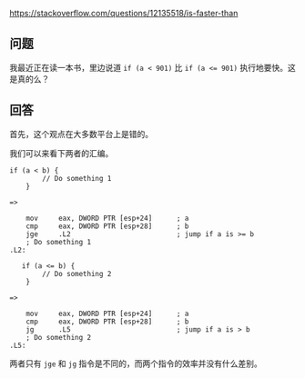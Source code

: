 <https://stackoverflow.com/questions/12135518/is-faster-than>

## 问题

我最近正在读一本书，里边说道 `if (a < 901)` 比 `if (a <= 901)` 执行地要快。这是真的么？

## 回答

首先，这个观点在大多数平台上是错的。

我们可以来看下两者的汇编。

```
if (a < b) {
        // Do something 1
    }
    
=>

    mov     eax, DWORD PTR [esp+24]      ; a
    cmp     eax, DWORD PTR [esp+28]      ; b
    jge     .L2                          ; jump if a is >= b
    ; Do something 1
.L2:
```

```
   if (a <= b) {
        // Do something 2
    }

=>

    mov     eax, DWORD PTR [esp+24]      ; a
    cmp     eax, DWORD PTR [esp+28]      ; b
    jg      .L5                          ; jump if a is > b
    ; Do something 2
.L5:
```

两者只有 `jge` 和 `jg` 指令是不同的，而两个指令的效率并没有什么差别。
